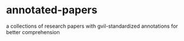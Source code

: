 # annotated-papers
a collections of research papers with gvil-standardized annotations for better comprehension
